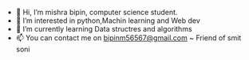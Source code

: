 - 👋 Hi, I’m mishra bipin, computer science student.
- 👀 I’m interested in python,Machin learning and Web dev
- 🌱 I’m currently learning Data structres and algorithms
- 📫 You can contact me on bipinm56567@gmail.com
~ Friend of smit soni
<!---
bipin-mishra1/bipin-mishra1 is a ✨ special ✨ repository because its `README.md` (this file) appears on your GitHub profile.
You can click the Preview link to take a look at your changes.
--->
